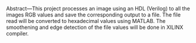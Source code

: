 Abstract—This project processes an image using an HDL (Verilog) to all the images RGB values and save the corresponding output to a file. The file read will be converted to hexadecimal values using MATLAB. The smoothening and edge detection of the file values will be done in XILINX compiler.

